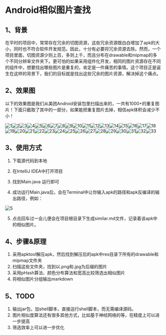 

# Android相似图片查找

## 1、背景

在平时的项目中，常常存在冗余的切图资源，这些冗余资源既白白增加了apk的大小，同时也不符合软件开发规范。因此，十分有必要将冗余资源去除。然而，一个项目里面，切图资源少则上百，多则上千，而且分布在drawable和mipmap的多个不同分辨率文件夹下。更可怕的如果采用组件化开发，相同的图片资源存在不同的组件中，想要找出哪些图片是重复的，肯定是一件痛苦的事情。这个项目正是诞生在这样的背景下，我们的目标就是找出这些冗余的图片资源，解决掉这个痛点。

## 2、效果图

以下的效果图是我们从美团Android安装包里扫描出来的，一共有1000+的重复图片！下面只截取了其中的一部分，如果能把重复图片去掉，相信apk体积会减少不小！

![1](./samples/1.png)![2](./samples/2.png)![3](./samples/3.png)![4](./samples/4.png)![5](./samples/5.png)![6](./samples/6.png)![7](./samples/7.png)![8](./samples/8.png)![9](./samples/9.png)![10](./samples/10.png)![11](./samples/11.png)![12](./samples/12.png)![13](./samples/13.png)![14](./samples/14.png)![15](./samples/15.png)![16](./samples/16.png)![17](./samples/17.png)![18](./samples/18.png)![19](./samples/19.png)![20](./samples/20.png)![21](./samples/21.png)![22](./samples/22.png)![23](./samples/23.png)![24](./samples/24.png)![25](./samples/25.png)![26](./samples/26.png)![27](./samples/27.png)![28](./samples/28.png)![29](./samples/29.png)![30](./samples/30.png)![31](./samples/31.png)![32](./samples/32.png)![33](./samples/33.png)

## 3、使用方式

1. 下载源代码到本地

2. 在IntelliJ IDEA中打开项目

3. 找到Main.java 运行即可

4. 成功运行Main.java后，会在Terminal中让你输入apk的路径和apk反编译的输出路径，例如：

![5](./samples/xx.png)

5. 点击回车过一会儿便会在项目根目录下生成similar.md文件，记录着该apk中的相似图片。

## 4、步骤&原理

1. 采用apktool解压apk，然后找到解压后的apk中res目录下所有的drawable和mipmap文件夹
2. 扫描这些文件夹，找到以.png和.jpg为后缀的图片
3. 采用pHash算法、颜色分布算法和宽高比较筛选出相似图片
4. 将相似图片分组输出markdown

## 5、TODO

1. 输出jar包，加shell脚本，直接运行shell脚本，而无需编译源码。
2. 图片相似度算法还有很多其他方式，比如基于神经网络的等，在精度上可以进一步提高
3. 筛选效率上可以进一步优化